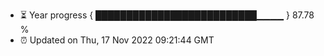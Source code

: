 - ⏳ Year progress { ██████████████████████████▁▁▁▁ } 87.78 %
- ⏰ Updated on Thu, 17 Nov 2022 09:21:44 GMT

